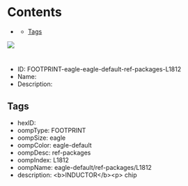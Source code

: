 



Contents
========

* [](#)
	* [Tags](#tags)
  
![][im]
# 

- ID: FOOTPRINT-eagle-eagle-default-ref-packages-L1812
- Name: 
- Description: 

## Tags

- hexID: 
- oompType: FOOTPRINT
- oompSize: eagle
- oompColor: eagle-default
- oompDesc: ref-packages
- oompIndex: L1812
- oompName: eagle-default/ref-packages/L1812
- description: &lt;b&gt;INDUCTOR&lt;/b&gt;&lt;p&gt;&#xD;
chip



[im]: image.png

